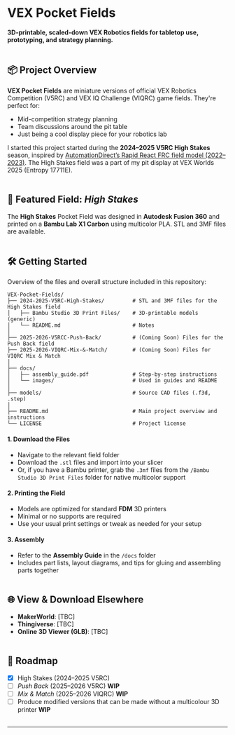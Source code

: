 # VEX Pocket Fields

**3D-printable, scaled-down VEX Robotics fields for tabletop use, prototyping, and strategy planning.**
<br></br>

## 📦 Project Overview

**VEX Pocket Fields** are miniature versions of official VEX Robotics Competition (V5RC) and VEX IQ Challenge (VIQRC) game fields. They're perfect for:
- Mid-competition strategy planning  
- Team discussions around the pit table  
- Just being a cool display piece for your robotics lab

I started this project started during the **2024–2025 V5RC High Stakes** season, inspired by [AutomationDirect’s Rapid React FRC field model (2022–2023)](https://library.automationdirect.com/2022-first-robotics-rapid-react-3d-printed-field/). The High Stakes field was a part of my pit display at VEX Worlds 2025 (Entropy 17711E).
<br></br>

## 🎯 Featured Field: *High Stakes*

The **High Stakes** Pocket Field was designed in **Autodesk Fusion 360** and printed on a **Bambu Lab X1 Carbon** using multicolor PLA. STL and 3MF files are available.
<br></br>

## 🛠 Getting Started
Overview of the files and overall structure included in this repository:
```
VEX-Pocket-Fields/
├── 2024-2025-V5RC-High-Stakes/         # STL and 3MF files for the High Stakes field
│   ├── Bambu Studio 3D Print Files/    # 3D-printable models (generic)
│   └── README.md                       # Notes
│
├── 2025-2026-V5RCC-Push-Back/          # (Coming Soon) Files for the Push Back field
├── 2025-2026-VIQRC-Mix-&-Match/        # (Coming Soon) Files for VIQRC Mix & Match
│
├── docs/
│   ├── assembly_guide.pdf              # Step-by-step instructions
│   └── images/                         # Used in guides and README
│
├── models/                             # Source CAD files (.f3d, .step)
│
├── README.md                           # Main project overview and instructions
└── LICENSE                             # Project license
```

#### 1. Download the Files  
- Navigate to the relevant field folder
- Download the `.stl` files and import into your slicer
- Or, if you have a Bambu printer, grab the `.3mf` files from the `/Bambu Studio 3D Print Files` folder for native multicolor support

#### 2. Printing the Field  
- Models are optimized for standard **FDM** 3D printers  
- Minimal or no supports are required  
- Use your usual print settings or tweak as needed for your setup

#### 3. Assembly  
- Refer to the **Assembly Guide** in the `/docs` folder  
- Includes part lists, layout diagrams, and tips for gluing and assembling parts together
<br></br>

## 🌐 View & Download Elsewhere
- **MakerWorld**: [TBC]  
- **Thingiverse**: [TBC]
- **Online 3D Viewer (GLB)**: [TBC]
<br></br>

## 🚧 Roadmap

- [X] High Stakes (2024–2025 V5RC)  
- [ ] *Push Back* (2025–2026 V5RC) **WIP**
- [ ] *Mix & Match* (2025–2026 VIQRC)  **WIP**
- [ ] Produce modified versions that can be made without a multicolour 3D printer **WIP**
<br></br>
---
